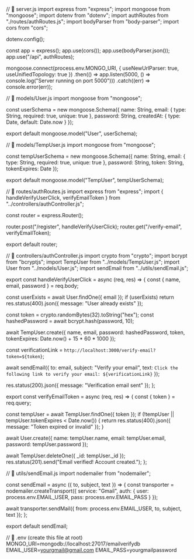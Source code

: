 // 📁 server.js
import express from "express";
import mongoose from "mongoose";
import dotenv from "dotenv";
import authRoutes from "./routes/authRoutes.js";
import bodyParser from "body-parser";
import cors from "cors";

dotenv.config();

const app = express();
app.use(cors());
app.use(bodyParser.json());
app.use("/api", authRoutes);

mongoose.connect(process.env.MONGO_URI, {
  useNewUrlParser: true,
  useUnifiedTopology: true
})
.then(() => app.listen(5000, () => console.log("Server running on port 5000")))
.catch((err) => console.error(err));


// 📁 models/User.js
import mongoose from "mongoose";

const userSchema = new mongoose.Schema({
  name: String,
  email: { type: String, required: true, unique: true },
  password: String,
  createdAt: {
    type: Date,
    default: Date.now
  }
});

export default mongoose.model("User", userSchema);


// 📁 models/TempUser.js
import mongoose from "mongoose";

const tempUserSchema = new mongoose.Schema({
  name: String,
  email: { type: String, required: true, unique: true },
  password: String,
  token: String,
  tokenExpires: Date
});

export default mongoose.model("TempUser", tempUserSchema);


// 📁 routes/authRoutes.js
import express from "express";
import { handleVerifyUserClick, verifyEmailToken } from "../controllers/authController.js";

const router = express.Router();

router.post("/register", handleVerifyUserClick);
router.get("/verify-email", verifyEmailToken);

export default router;


// 📁 controllers/authController.js
import crypto from "crypto";
import bcrypt from "bcryptjs";
import TempUser from "../models/TempUser.js";
import User from "../models/User.js";
import sendEmail from "../utils/sendEmail.js";

export const handleVerifyUserClick = async (req, res) => {
  const { name, email, password } = req.body;

  const userExists = await User.findOne({ email });
  if (userExists) return res.status(400).json({ message: "User already exists" });

  const token = crypto.randomBytes(32).toString("hex");
  const hashedPassword = await bcrypt.hash(password, 10);

  await TempUser.create({
    name,
    email,
    password: hashedPassword,
    token,
    tokenExpires: Date.now() + 15 * 60 * 1000
  });

  const verificationLink = `http://localhost:3000/verify-email?token=${token}`;

  await sendEmail({
    to: email,
    subject: "Verify your email",
    text: `Click the following link to verify your email: ${verificationLink}`
  });

  res.status(200).json({ message: "Verification email sent" });
};

export const verifyEmailToken = async (req, res) => {
  const { token } = req.query;

  const tempUser = await TempUser.findOne({ token });
  if (!tempUser || tempUser.tokenExpires < Date.now()) {
    return res.status(400).json({ message: "Token expired or invalid" });
  }

  await User.create({
    name: tempUser.name,
    email: tempUser.email,
    password: tempUser.password
  });

  await TempUser.deleteOne({ _id: tempUser._id });
  res.status(201).send("Email verified! Account created.");
};


// 📁 utils/sendEmail.js
import nodemailer from "nodemailer";

const sendEmail = async ({ to, subject, text }) => {
  const transporter = nodemailer.createTransport({
    service: "Gmail",
    auth: {
      user: process.env.EMAIL_USER,
      pass: process.env.EMAIL_PASS
    }
  });

  await transporter.sendMail({
    from: process.env.EMAIL_USER,
    to,
    subject,
    text
  });
};

export default sendEmail;


// 📁 .env (create this file at root)
MONGO_URI=mongodb://localhost:27017/emailverifydb
EMAIL_USER=yourgmail@gmail.com
EMAIL_PASS=yourgmailpassword
